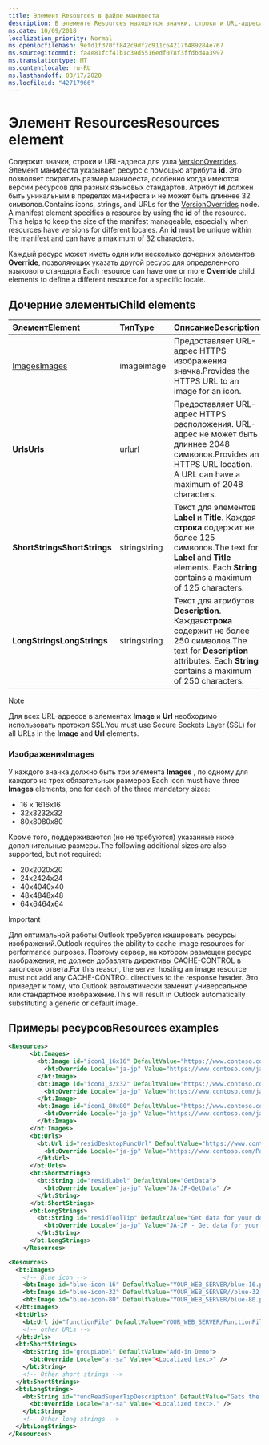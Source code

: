```yaml
---
title: Элемент Resources в файле манифеста
description: В элементе Resources находятся значки, строки и URL-адреса для узла VersionOverrides.
ms.date: 10/09/2018
localization_priority: Normal
ms.openlocfilehash: 9efd1f370ff842c9df2d911c64217f489284e767
ms.sourcegitcommit: fa4e81fcf41b1c39d5516edf078f3ffdbd4a3997
ms.translationtype: MT
ms.contentlocale: ru-RU
ms.lasthandoff: 03/17/2020
ms.locfileid: "42717966"
---
```

# <a name="resources-element"></a><span data-ttu-id="45be2-103">Элемент Resources</span><span class="sxs-lookup"><span data-stu-id="45be2-103">Resources element</span></span>

<span data-ttu-id="45be2-p101">Содержит значки, строки и URL-адреса для узла [VersionOverrides](versionoverrides.md). Элемент манифеста указывает ресурс с помощью атрибута **id**. Это позволяет сократить размер манифеста, особенно когда имеются версии ресурсов для разных языковых стандартов. Атрибут **id** должен быть уникальным в пределах манифеста и не может быть длиннее 32 символов.</span><span class="sxs-lookup"><span data-stu-id="45be2-p101">Contains icons, strings, and URLs for the [VersionOverrides](versionoverrides.md) node. A manifest element specifies a resource by using the **id** of the resource. This helps to keep the size of the manifest manageable, especially when resources have versions for different locales. An **id** must be unique within the manifest and can have a maximum of 32 characters.</span></span>

<span data-ttu-id="45be2-108">Каждый ресурс может иметь один или несколько дочерних элементов **Override**, позволяющих указать другой ресурс для определенного языкового стандарта.</span><span class="sxs-lookup"><span data-stu-id="45be2-108">Each resource can have one or more **Override** child elements to define a different resource for a specific locale.</span></span>

## <a name="child-elements"></a><span data-ttu-id="45be2-109">Дочерние элементы</span><span class="sxs-lookup"><span data-stu-id="45be2-109">Child elements</span></span>

|  <span data-ttu-id="45be2-110">Элемент</span><span class="sxs-lookup"><span data-stu-id="45be2-110">Element</span></span> |  <span data-ttu-id="45be2-111">Тип</span><span class="sxs-lookup"><span data-stu-id="45be2-111">Type</span></span>  |  <span data-ttu-id="45be2-112">Описание</span><span class="sxs-lookup"><span data-stu-id="45be2-112">Description</span></span>  |
|:-----|:-----|:-----|
|  [<span data-ttu-id="45be2-113">Images</span><span class="sxs-lookup"><span data-stu-id="45be2-113">Images</span></span>](#images)            |  <span data-ttu-id="45be2-114">image</span><span class="sxs-lookup"><span data-stu-id="45be2-114">image</span></span>   |  <span data-ttu-id="45be2-115">Предоставляет URL-адрес HTTPS изображения значка.</span><span class="sxs-lookup"><span data-stu-id="45be2-115">Provides the HTTPS URL to an image for an icon.</span></span> |
|  <span data-ttu-id="45be2-116">**Urls**</span><span class="sxs-lookup"><span data-stu-id="45be2-116">**Urls**</span></span>                |  <span data-ttu-id="45be2-117">url</span><span class="sxs-lookup"><span data-stu-id="45be2-117">url</span></span>     |  <span data-ttu-id="45be2-p102">Предоставляет URL-адрес HTTPS расположения. URL-адрес не может быть длиннее 2048 символов.</span><span class="sxs-lookup"><span data-stu-id="45be2-p102">Provides an HTTPS URL location. A URL can have a maximum of 2048 characters.</span></span> |
|  <span data-ttu-id="45be2-120">**ShortStrings**</span><span class="sxs-lookup"><span data-stu-id="45be2-120">**ShortStrings**</span></span> |  <span data-ttu-id="45be2-121">string</span><span class="sxs-lookup"><span data-stu-id="45be2-121">string</span></span>  |  <span data-ttu-id="45be2-p103">Текст для элементов **Label** и **Title**. Каждая **строка** содержит не более 125 символов.</span><span class="sxs-lookup"><span data-stu-id="45be2-p103">The text for **Label** and **Title** elements. Each **String** contains a maximum of 125 characters.</span></span>|
|  <span data-ttu-id="45be2-124">**LongStrings**</span><span class="sxs-lookup"><span data-stu-id="45be2-124">**LongStrings**</span></span>  |  <span data-ttu-id="45be2-125">string</span><span class="sxs-lookup"><span data-stu-id="45be2-125">string</span></span>  | <span data-ttu-id="45be2-p104">Текст для атрибутов **Description**. Каждая**строка** содержит не более 250 символов.</span><span class="sxs-lookup"><span data-stu-id="45be2-p104">The text for **Description** attributes. Each **String** contains a maximum of 250 characters.</span></span>|

> [!NOTE]
> <span data-ttu-id="45be2-128">Для всех URL-адресов в элементах **Image** и **Url** необходимо использовать протокол SSL.</span><span class="sxs-lookup"><span data-stu-id="45be2-128">You must use Secure Sockets Layer (SSL) for all URLs in the **Image** and **Url** elements.</span></span>

### <a name="images"></a><span data-ttu-id="45be2-129">Изображения</span><span class="sxs-lookup"><span data-stu-id="45be2-129">Images</span></span>
<span data-ttu-id="45be2-130">У каждого значка должно быть три элемента **Images** , по одному для каждого из трех обязательных размеров:</span><span class="sxs-lookup"><span data-stu-id="45be2-130">Each icon must have three **Images** elements, one for each of the three mandatory sizes:</span></span>

- <span data-ttu-id="45be2-131">16 x 16</span><span class="sxs-lookup"><span data-stu-id="45be2-131">16x16</span></span>
- <span data-ttu-id="45be2-132">32x32</span><span class="sxs-lookup"><span data-stu-id="45be2-132">32x32</span></span>
- <span data-ttu-id="45be2-133">80x80</span><span class="sxs-lookup"><span data-stu-id="45be2-133">80x80</span></span>

<span data-ttu-id="45be2-134">Кроме того, поддерживаются (но не требуются) указанные ниже дополнительные размеры.</span><span class="sxs-lookup"><span data-stu-id="45be2-134">The following additional sizes are also supported, but not required:</span></span>

- <span data-ttu-id="45be2-135">20x20</span><span class="sxs-lookup"><span data-stu-id="45be2-135">20x20</span></span>
- <span data-ttu-id="45be2-136">24x24</span><span class="sxs-lookup"><span data-stu-id="45be2-136">24x24</span></span>
- <span data-ttu-id="45be2-137">40x40</span><span class="sxs-lookup"><span data-stu-id="45be2-137">40x40</span></span>
- <span data-ttu-id="45be2-138">48x48</span><span class="sxs-lookup"><span data-stu-id="45be2-138">48x48</span></span>
- <span data-ttu-id="45be2-139">64x64</span><span class="sxs-lookup"><span data-stu-id="45be2-139">64x64</span></span>

> [!IMPORTANT] 
> <span data-ttu-id="45be2-140">Для оптимальной работы Outlook требуется кэшировать ресурсы изображений.</span><span class="sxs-lookup"><span data-stu-id="45be2-140">Outlook requires the ability to cache image resources for performance purposes.</span></span> <span data-ttu-id="45be2-141">Поэтому сервер, на котором размещен ресурс изображения, не должен добавлять директивы CACHE-CONTROL в заголовок ответа.</span><span class="sxs-lookup"><span data-stu-id="45be2-141">For this reason, the server hosting an image resource must not add any CACHE-CONTROL directives to the response header.</span></span> <span data-ttu-id="45be2-142">Это приведет к тому, что Outlook автоматически заменит универсальное или стандартное изображение.</span><span class="sxs-lookup"><span data-stu-id="45be2-142">This will result in Outlook automatically substituting a generic or default image.</span></span>    

## <a name="resources-examples"></a><span data-ttu-id="45be2-143">Примеры ресурсов</span><span class="sxs-lookup"><span data-stu-id="45be2-143">Resources examples</span></span> 

```XML
<Resources>
      <bt:Images>
        <bt:Image id="icon1_16x16" DefaultValue="https://www.contoso.com/icon_default.png">
          <bt:Override Locale="ja-jp" Value="https://www.contoso.com/ja-jp16-icon_default.png" />
        </bt:Image>
        <bt:Image id="icon1_32x32" DefaultValue="https://www.contoso.com/icon_default.png">
          <bt:Override Locale="ja-jp" Value="https://www.contoso.com/ja-jp32-icon_default.png" />
        </bt:Image>
        <bt:Image id="icon1_80x80" DefaultValue="https://www.contoso.com/icon_default.png">
          <bt:Override Locale="ja-jp" Value="https://www.contoso.com/ja-jp80-icon_default.png" />
        </bt:Image>
      </bt:Images>
      <bt:Urls>
        <bt:Url id="residDesktopFuncUrl" DefaultValue="https://www.contoso.com/Pages/Home.aspx">
          <bt:Override Locale="ja-jp" Value="https://www.contoso.com/Pages/Home.aspx" />
        </bt:Url>
      </bt:Urls>
      <bt:ShortStrings>
        <bt:String id="residLabel" DefaultValue="GetData">
          <bt:Override Locale="ja-jp" Value="JA-JP-GetData" />
        </bt:String>
      </bt:ShortStrings>
      <bt:LongStrings>
        <bt:String id="residToolTip" DefaultValue="Get data for your document.">
          <bt:Override Locale="ja-jp" Value="JA-JP - Get data for your document." />
        </bt:String>
      </bt:LongStrings>
    </Resources>
```

```xml
<Resources>
  <bt:Images>
    <!-- Blue icon -->
    <bt:Image id="blue-icon-16" DefaultValue="YOUR_WEB_SERVER/blue-16.png"/>
    <bt:Image id="blue-icon-32" DefaultValue="YOUR_WEB_SERVER//blue-32.png"/>
    <bt:Image id="blue-icon-80" DefaultValue="YOUR_WEB_SERVER/blue-80.png"/>
  </bt:Images>
  <bt:Urls>
    <bt:Url id="functionFile" DefaultValue="YOUR_WEB_SERVER/FunctionFile/Functions.html"/>
    <!-- other URLs -->
  </bt:Urls>
  <bt:ShortStrings>
    <bt:String id="groupLabel" DefaultValue="Add-in Demo">
      <bt:Override Locale="ar-sa" Value="<Localized text>" />
    </bt:String>
    <!-- Other short strings -->
  </bt:ShortStrings>
  <bt:LongStrings>
    <bt:String id="funcReadSuperTipDescription" DefaultValue="Gets the subject of the message or appointment.">
      <bt:Override Locale="ar-sa" Value="<Localized text>." />
    </bt:String>
    <!-- Other long strings -->
  </bt:LongStrings>
</Resources>
```
